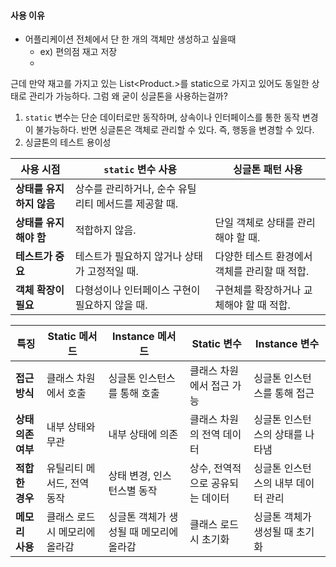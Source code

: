 #### 사용 이유
- 어플리케이션 전체에서 단 한 개의 객체만 생성하고 싶을때
	- ex) 편의점 재고 저장
	- 

근데 만약 재고를 가지고 있는 List<Product.>를 static으로 가지고 있어도 동일한 상태로 관리가 가능하다. 
그럼 왜 굳이 싱글톤을 사용하는걸까?
1. `static` 변수는 단순 데이터로만 동작하며, 상속이나 인터페이스를 통한 동작 변경이 불가능하다. 반면 싱글톤은 객체로 관리할 수 있다. 즉, 행동을 변경할 수 있다.
2. 싱글톤의 테스트 용이성

| 사용 시점           | `static` 변수 사용                 | 싱글톤 패턴 사용                  |
| --------------- | ------------------------------ | -------------------------- |
| **상태를 유지하지 않음** | 상수를 관리하거나, 순수 유틸리티 메서드를 제공할 때. |                            |
| **상태를 유지해야 함**  | 적합하지 않음.                       | 단일 객체로 상태를 관리해야 할 때.       |
| **테스트가 중요**     | 테스트가 필요하지 않거나 상태가 고정적일 때.      | 다양한 테스트 환경에서 객체를 관리할 때 적합. |
| **객체 확장이 필요**   | 다형성이나 인터페이스 구현이 필요하지 않을 때.     | 구현체를 확장하거나 교체해야 할 때 적합.    |

| **특징**       | **Static 메서드**    | **Instance 메서드**       | **Static 변수**      | **Instance 변수**     |
| ------------ | ----------------- | ---------------------- | ------------------ | ------------------- |
| **접근 방식**    | 클래스 차원에서 호출       | 싱글톤 인스턴스를 통해 호출        | 클래스 차원에서 접근 가능     | 싱글톤 인스턴스를 통해 접근     |
| **상태 의존 여부** | 내부 상태와 무관         | 내부 상태에 의존              | 클래스 차원의 전역 데이터     | 싱글톤 인스턴스의 상태를 나타냄   |
| **적합한 경우**   | 유틸리티 메서드, 전역 동작   | 상태 변경, 인스턴스별 동작        | 상수, 전역적으로 공유되는 데이터 | 싱글톤 인스턴스의 내부 데이터 관리 |
| **메모리 사용**   | 클래스 로드 시 메모리에 올라감 | 싱글톤 객체가 생성될 때 메모리에 올라감 | 클래스 로드 시 초기화       | 싱글톤 객체가 생성될 때 초기화   |
